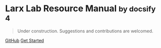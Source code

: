 <!-- _coverpage.md -->


# Larx Lab Resource Manual <small>by docsify 4</small>

> Under construction. Suggestions and contributions are welcomed.



[GitHub](https://github.com/yuhan-zhao/larx_resource)
[Get Started](#larx-lab-resources-manual-homepage)

